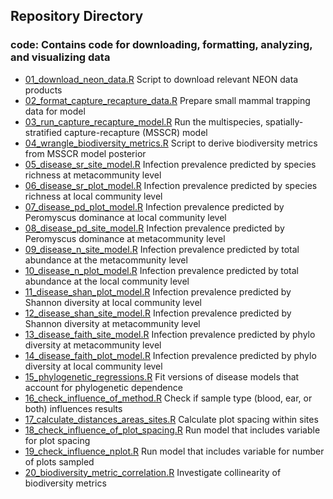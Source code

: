 ## Repository Directory

### code: Contains code for downloading, formatting, analyzing, and visualizing data
 * [01_download_neon_data.R](/01_download_neon_data.R) Script to download relevant NEON data products
 * [02_format_capture_recapture_data.R](/02_format_capture_recapture_data.R) Prepare small mammal trapping data for model
 * [03_run_capture_recapture_model.R](/03_run_capture_recapture_model.R) Run the multispecies, spatially-stratified capture-recapture (MSSCR) model
 * [04_wrangle_biodiversity_metrics.R](/04_wrangle_biodiversity_metrics.R) Script to derive biodiversity metrics from MSSCR model posterior
 * [05_disease_sr_site_model.R](/05_disease_sr_site_model.R) Infection prevalence predicted by species richness at metacommunity level
 * [06_disease_sr_plot_model.R](/06_disease_sr_plot_model.R) Infection prevalence predicted by species richness at local community level
 * [07_disease_pd_plot_model.R](/07_disease_pd_plot_model.R) Infection prevalence predicted by Peromyscus dominance at local community level
 * [08_disease_pd_site_model.R](/08_disease_pd_site_model.R) Infection prevalence predicted by Peromyscus dominance at metacommunity level
 * [09_disease_n_site_model.R](/09_disease_n_site_model.R) Infection prevalence predicted by total abundance at the metacommunity level
 * [10_disease_n_plot_model.R](/10_disease_n_plot_model.R) Infection prevalence predicted by total abundance at the local community level
 * [11_disease_shan_plot_model.R](/11_disease_shan_plot_model.R) Infection prevalence predicted by Shannon diversity at local community level
 * [12_disease_shan_site_model.R](/12_disease_shan_site_model.R) Infection prevalence predicted by Shannon diversity at metacommunity level
 * [13_disease_faith_site_model.R](/13_disease_faith_site_model.R) Infection prevalence predicted by phylo diversity at metacommunity level
 * [14_disease_faith_plot_model.R](/14_disease_faith_plot_model.R) Infection prevalence predicted by phylo diversity at local community level
 * [15_phylogenetic_regressions.R](/15_phylogenetic_regressions.R) Fit versions of disease models that account for phylogenetic dependence
 * [16_check_influence_of_method.R](/16_check_influence_of_method.R) Check if sample type (blood, ear, or both) influences results
 * [17_calculate_distances_areas_sites.R](/17_calculate_distances_areas_sites.R) Calculate plot spacing within sites
 * [18_check_influence_of_plot_spacing.R](/18_check_influence_of_plot_spacing.R) Run model that includes variable for plot spacing
 * [19_check_influence_nplot.R](/19_check_influence_nplot.R) Run model that includes variable for number of plots sampled
 * [20_biodiversity_metric_correlation.R](/20_biodiversity_metric_correlation.R) Investigate collinearity of biodiversity metrics
